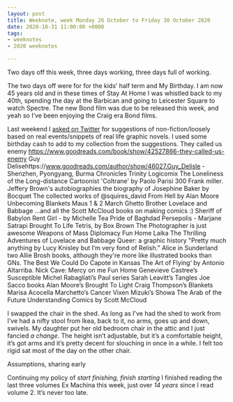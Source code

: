 ```yaml
---
layout: post
title: Weeknote, week Monday 26 October to Friday 30 October 2020
date: 2020-10-31 11:00:00 +0000
tags:
- weeknotes
- 2020 weeknotes

---
```

Two days off this week, three days working, three days full of working.

The two days off were for for the kids’ half term and My Birthday. I am now 45 years old and in these times of Stay At Home I was whistled back to my 40th, spending the day at the Barbican and going to Leicester Square to watch Spectre. The new Bond film was due to be released this week, and yeah so I’ve been enjoying the Craig era Bond films.

Last weekend I [asked on Twitter](https://twitter.com/OfficeOfWilson/status/1320626102558199808) for suggestions of non-fiction/loosely based on real events/snippets of real life graphic novels. I used some birthday cash to add to my collection from the suggestions.
They called us enemy https://www.goodreads.com/book/show/42527866-they-called-us-enemy
Guy Delisehttps://www.goodreads.com/author/show/46027.Guy_Delisle  - Shenzhen, Pyongyang, Burma Chronicles
Trinity
Logicomix
The Loneliness of the Long-distance Cartoonist
'Coltrane' by Paolo Parisi
 300 Frank miller.
Jeffery Brown's autobiographies
the biography of Josephine Baker by Bocquet
The collected works of @squires_david
From Hell by Alan Moore
Unbecoming
Blankets
Maus 1 & 2
March Ghetto Brother Lovelace and Babbage ...and all the Scott McCloud books on making comics :)
 Sheriff of Babylon
Rent Girl -  by Michelle Tea 
Pride of Baghdad
Persepolis - Marjane Satrapi
Brought To Life
Tetris, by Box Brown
The Photographer is just awesome Weapons of Mass Diplomacy Fun Home
Laika
The Thrilling Adventures of Lovelace and Babbage Queer: a graphic history
"Pretty much anything by Lucy Knisley but I’m very fond of Relish."
 Alice in Sunderland
two Allie Brosh books, although they're more like illustrated books than GNs.
The Best We Could Do
Capote in Kansas
The Art of Flying‘ by Antonio Altarriba.
Nick Cave: Mercy on me
Fun Home
Genevieve Castree’s Susceptible
Michel Rabagliati’s Paul series
Sarah Leavitt’s Tangles
Joe Sacco books
Alan Moore’s Brought To Light
Craig Thompson’s Blankets
Marisa Acocella Marchetto’s Cancer Vixen
Mizuki’s Showa
The Arab of the Future
Understanding Comics by Scott McCloud 


I swapped the chair in the shed. As long as I’ve had the shed to work from I’ve had a nifty stool from Ikea, back to it, no arms, goes up and down, swivels. My daughter put her old bedroom chair in the attic and I just fancied _a change_. The height isn’t adjustable, but it’s a comfortable height, it’s got arms and it’s pretty decent for slouching in once in a while. I felt too rigid sat most of the day on the other chair.

Assumptions, sharing early

Continuing my policy of _start finishing, finish starting_ I finished reading the last three volumes Ex Machina this week, just over _14 years_ since I read volume 2. It’s never too late.